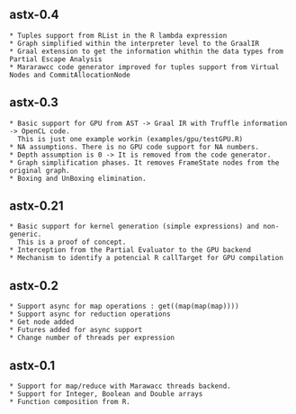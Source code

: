 
## astx-0.4 
	* Tuples support from RList in the R lambda expression
	* Graph simplified within the interpreter level to the GraalIR
	* Graal extension to get the information whithin the data types from Partial Escape Analysis
	* Mararawcc code generator improved for tuples support from Virtual Nodes and CommitAllocationNode

## astx-0.3
	* Basic support for GPU from AST -> Graal IR with Truffle information -> OpenCL code.
      This is just one example workin (examples/gpu/testGPU.R) 
	* NA assumptions. There is no GPU code support for NA numbers. 
	* Depth assumption is 0 -> It is removed from the code generator.
	* Graph simplification phases. It removes FrameState nodes from the original graph.
	* Boxing and UnBoxing elimination. 

## astx-0.21
	* Basic support for kernel generation (simple expressions) and non-generic.
      This is a proof of concept.
	* Interception from the Partial Evaluator to the GPU backend
	* Mechanism to identify a potencial R callTarget for GPU compilation

## astx-0.2
	* Support async for map operations : get((map(map(map))))
	* Support async for reduction operations
	* Get node added
	* Futures added for async support
	* Change number of threads per expression

## astx-0.1
	* Support for map/reduce with Marawacc threads backend. 
	* Support for Integer, Boolean and Double arrays
	* Function composition from R.


